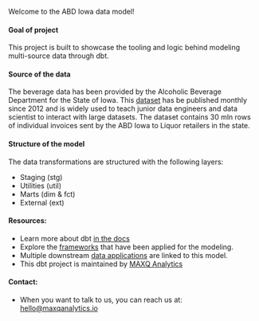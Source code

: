 Welcome to the ABD Iowa data model!

#### Goal of project
This project is built to showcase the tooling and logic behind modeling multi-source data through dbt.

#### Source of the data

The beverage data has been provided by the Alcoholic Beverage Department for the State of Iowa. 
This [dataset](https://data.iowa.gov/Sales-Distribution/Iowa-Liquor-Sales/m3tr-qhgy/about_data) has be published monthly since 2012 and is widely used to teach junior data engineers and data scientist to interact with large datasets. The dataset contains 30 mln rows of individual invoices sent by the ABD Iowa to Liquor retailers in the state.

#### Structure of the model

The data transformations are structured with the following layers:
- Staging (stg)
- Utilities (util)
- Marts (dim & fct)
- External (ext)

#### Resources:
- Learn more about dbt [in the docs](https://docs.getdbt.com/docs/overview)
- Explore the [frameworks](https://www.maxqanalytics.io/frameworks) that have been applied for the modeling.
- Multiple downstream [data applications](https://lookerstudio.google.com/u/0/reporting/86bd9839-3788-4b62-a1d9-4ce312bbff3e/page/p_j2oz71jsnd) are linked to this model.
- This dbt project is maintained by [MAXQ Analytics](https://www.maxqanalytics.io/)

#### Contact:
- When you want to talk to us, you can reach us at: hello@maxqanalytics.io
